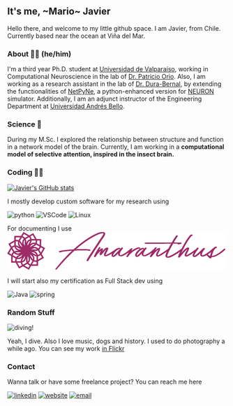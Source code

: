 ## It's me, ~Mario~ Javier 

Hello there, and welcome to my little github space. I am Javier, from Chile. Currently based near the ocean at Viña del Mar.

### About :scientist: (he/him)
I'm a third year Ph.D. student at [Universidad de Valparaíso](https://www.uv.cl), working in Computational Neuroscience in the lab of [Dr. Patricio Orio](https://cinv.uv.cl/members/porio/#1471845166496-e2aff5d2-8c5be2fa-fdaa).  Also, I am working as a research assistant in the lab of [Dr. Dura-Bernal](http://dura-bernal.org/home), by extending the functionalities of [NetPyNe](http://www.netpyne.org/), a python-enhanced version for [NEURON](https://www.neuron.yale.edu/neuron/) simulator. Additionally, I am an adjunct instructor of the Engineering Department at [Universidad Andrés Bello](https://www.unab.cl).

### Science :brain:
During my M.Sc. I explored the relationship between structure and function in a network model of the brain.  Currently, I am working in a **computational model of selective attention, inspired in the insect brain.**

### Coding :technologist:
[![Javier's GitHub stats](https://github-readme-stats.vercel.app/api?username=jpalma-espinosa&theme=github_dark&show_icons=true)](https://github.com/anuraghazra/github-readme-stats)

I mostly develop custom software for my research using

![python](https://img.shields.io/badge/Python-FFD43B?style=for-the-badge&logo=python&logoColor=blue)
![VSCode](https://img.shields.io/badge/Visual_Studio_Code-0078D4?style=for-the-badge&logo=visual%20studio%20code&logoColor=white)
![Linux](https://img.shields.io/badge/Linux-FCC624?style=for-the-badge&logo=linux&logoColor=black)

For documenting I use ![Amaranthus](https://raw.githubusercontent.com/jpalma-espinosa/Amaranthus/main/img/logo500px.png)

I will start also my certification as Full Stack dev using

![Java](https://img.shields.io/badge/Java-ED8B00?style=for-the-badge&logo=java&logoColor=white)
![spring](https://img.shields.io/badge/Spring-6DB33F?style=for-the-badge&logo=spring&logoColor=white)

### Random Stuff

![diving!](https://user-images.githubusercontent.com/19258443/175790676-59d6e432-ac69-4b54-b9c9-90af81fad7b6.gif)

Yeah, I dive. Also I love music, dogs and history. I used to do photography a while ago. You can see my work [in Flickr](https://www.flickr.com/photos/javier_electrico/)

### Contact
Wanna talk or have some freelance project? You can reach me here

[![linkedin](https://img.shields.io/badge/LinkedIn-0077B5?style=for-the-badge&logo=linkedin&logoColor=white)](https://www.linkedin.com/in/javier-palma-espinosa/)
[![website](https://img.shields.io/badge/website-000000?style=for-the-badge&logo=About.me&logoColor=white)](https://javierpalmaespinosa.cl)
[![email](https://img.shields.io/badge/Gmail-D14836?style=for-the-badge&logo=gmail&logoColor=white)](mailto:javier.palmae@gmail.com)




<!--
**jpalma-espinosa/jpalma-espinosa** is a ✨ _special_ ✨ repository because its `README.md` (this file) appears on your GitHub profile.

Here are some ideas to get you started:

- 🔭 I’m currently working on ...
- 🌱 I’m currently learning ...
- 👯 I’m looking to collaborate on ...
- 🤔 I’m looking for help with ...
- 💬 Ask me about ...
- 📫 How to reach me: ...
- 😄 Pronouns: ...
- ⚡ Fun fact: ...
-->


